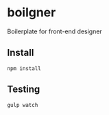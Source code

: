 # boilgner
Boilerplate for front-end designer

## Install
```npm install```

## Testing
```gulp watch```

